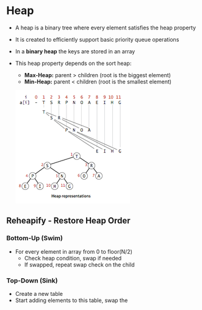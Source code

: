 # Heap

* A heap is a binary tree where every element satisfies the heap property
* It is created to efficiently support basic priority queue operations
* In a **binary heap** the keys are stored in an array
* This heap property depends on the sort heap:
  * **Max-Heap:** parent &gt; children \(root is the biggest element\)
  * **Min-Heap:** parent &lt; children \(root is the smallest element\)

  ![](/images/datastructures/heap.png)

## Reheapify - Restore Heap Order

### Bottom-Up \(Swim\)

* For every element in array from 0 to floor\(N/2\)
  * Check heap condition, swap if needed
  * If swapped, repeat swap check on the child

### Top-Down \(Sink\)

* Create a new table
* Start adding elements to this table, swap the 





